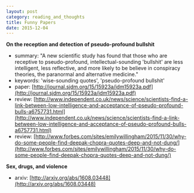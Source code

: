 ```yaml
---
layout: post
category: reading_and_thoughts
title: Funny Papers
date: 2015-12-04
---
```


**On the reception and detection of pseudo-profound bullshit**

- summary: "A new scientific study has found that those who are receptive to pseudo-profound, 
intellectual-sounding 'bullshit' are less intelligent, less reflective, and more likely to be believe in 
conspiracy theories, the paranormal and alternative medicine."
- keywords: 'wise-sounding quotes', 'pseudo-profound bullshit'
- paper: [http://journal.sjdm.org/15/15923a/jdm15923a.pdf](http://journal.sjdm.org/15/15923a/jdm15923a.pdf)
- review: [http://www.independent.co.uk/news/science/scientists-find-a-link-between-low-intelligence-and-acceptance-of-pseudo-profound-bulls-a6757731.html](http://www.independent.co.uk/news/science/scientists-find-a-link-between-low-intelligence-and-acceptance-of-pseudo-profound-bulls-a6757731.html)
- review: [http://www.forbes.com/sites/emilywillingham/2015/11/30/why-do-some-people-find-deepak-chopra-quotes-deep-and-not-dung/](http://www.forbes.com/sites/emilywillingham/2015/11/30/why-do-some-people-find-deepak-chopra-quotes-deep-and-not-dung/)

**Sex, drugs, and violence**

- arxiv: [http://arxiv.org/abs/1608.03448](http://arxiv.org/abs/1608.03448)
